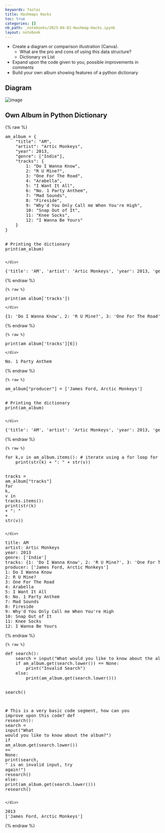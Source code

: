 ```yaml
---
keywords: fastai
title: Hashmaps Hacks
toc: true
categories: []
nb_path: _notebooks/2023-04-02-Hashmap-Hacks.ipynb
layout: notebook
---
```


<!--
#################################################
### THIS FILE WAS AUTOGENERATED! DO NOT EDIT! ###
#################################################
# file to edit: _notebooks/2023-04-02-Hashmap-Hacks.ipynb
-->

<div class="container" id="notebook-container">
        
<div class="cell border-box-sizing text_cell rendered"><div class="inner_cell">
<div class="text_cell_render border-box-sizing rendered_html">
<ul>
<li>Create a diagram or comparison illustration (Canva).<ul>
<li>What are the pro and cons of using this data structure? </li>
<li>Dictionary vs List    </li>
</ul>
</li>
<li>Expand upon the code given to you, possible improvements in comments</li>
<li>Build your own album showing features of a python dictionary</li>
</ul>

</div>
</div>
</div>
<div class="cell border-box-sizing text_cell rendered"><div class="inner_cell">
<div class="text_cell_render border-box-sizing rendered_html">
<h2 id="Diagram">Diagram<a class="anchor-link" href="#Diagram"> </a></h2><p><img src="https://user-images.githubusercontent.com/111464920/229386962-5c39b3e7-3572-491b-b394-1bcdcddc78b5.png" alt="image"></p>

</div>
</div>
</div>
<div class="cell border-box-sizing text_cell rendered"><div class="inner_cell">
<div class="text_cell_render border-box-sizing rendered_html">
<h2 id="Own-Album-in-Python-Dictionary">Own Album in Python Dictionary<a class="anchor-link" href="#Own-Album-in-Python-Dictionary"> </a></h2>
</div>
</div>
</div>
    {% raw %}
    
<div class="cell border-box-sizing code_cell rendered">
<div class="input">

<div class="inner_cell">
    <div class="input_area">
<div class=" highlight hl-ipython3"><pre><span></span><span class="n">am_album</span> <span class="o">=</span> <span class="p">{</span>
    <span class="s2">&quot;title&quot;</span><span class="p">:</span> <span class="s2">&quot;AM&quot;</span><span class="p">,</span>
    <span class="s2">&quot;artist&quot;</span><span class="p">:</span> <span class="s2">&quot;Artic Monkeys&quot;</span><span class="p">,</span>
    <span class="s2">&quot;year&quot;</span><span class="p">:</span> <span class="mi">2013</span><span class="p">,</span>
    <span class="s2">&quot;genre&quot;</span><span class="p">:</span> <span class="p">[</span><span class="s2">&quot;Indie&quot;</span><span class="p">],</span>
    <span class="s2">&quot;tracks&quot;</span><span class="p">:</span> <span class="p">{</span>
        <span class="mi">1</span><span class="p">:</span> <span class="s2">&quot;Do I Wanna Know&quot;</span><span class="p">,</span>
        <span class="mi">2</span><span class="p">:</span> <span class="s2">&quot;R U Mine?&quot;</span><span class="p">,</span>
        <span class="mi">3</span><span class="p">:</span> <span class="s2">&quot;One For The Road&quot;</span><span class="p">,</span>
        <span class="mi">4</span><span class="p">:</span> <span class="s2">&quot;Arabella&quot;</span><span class="p">,</span>
        <span class="mi">5</span><span class="p">:</span> <span class="s2">&quot;I Want It All&quot;</span><span class="p">,</span>
        <span class="mi">6</span><span class="p">:</span> <span class="s2">&quot;No. 1 Party Anthem&quot;</span><span class="p">,</span>
        <span class="mi">7</span><span class="p">:</span> <span class="s2">&quot;Mad Sounds&quot;</span><span class="p">,</span>
        <span class="mi">8</span><span class="p">:</span> <span class="s2">&quot;Fireside&quot;</span><span class="p">,</span>
        <span class="mi">9</span><span class="p">:</span> <span class="s2">&quot;Why&#39;d You Only Call me When You&#39;re High&quot;</span><span class="p">,</span>
        <span class="mi">10</span><span class="p">:</span> <span class="s2">&quot;Snap Out of It&quot;</span><span class="p">,</span>
        <span class="mi">11</span><span class="p">:</span> <span class="s2">&quot;Knee Socks&quot;</span><span class="p">,</span>
        <span class="mi">12</span><span class="p">:</span> <span class="s2">&quot;I Wanna Be Yours&quot;</span>
    <span class="p">}</span>
<span class="p">}</span>

<span class="c1"># Printing the dictionary</span>
<span class="nb">print</span><span class="p">(</span><span class="n">am_album</span><span class="p">)</span>
</pre></div>

    </div>
</div>
</div>

<div class="output_wrapper">
<div class="output">

<div class="output_area">

<div class="output_subarea output_stream output_stdout output_text">
<pre>{&#39;title&#39;: &#39;AM&#39;, &#39;artist&#39;: &#39;Artic Monkeys&#39;, &#39;year&#39;: 2013, &#39;genre&#39;: [&#39;Indie&#39;], &#39;tracks&#39;: {1: &#39;Do I Wanna Know&#39;, 2: &#39;R U Mine?&#39;, 3: &#39;One For The Road&#39;, 4: &#39;Arabella&#39;, 5: &#39;I Want It All&#39;, 6: &#39;No. 1 Party Anthem&#39;, 7: &#39;Mad Sounds&#39;, 8: &#39;Fireside&#39;, 9: &#34;Why&#39;d You Only Call me When You&#39;re High&#34;, 10: &#39;Snap Out of It&#39;, 11: &#39;Knee Socks&#39;, 12: &#39;I Wanna Be Yours&#39;}}
</pre>
</div>
</div>

</div>
</div>

</div>
    {% endraw %}

    {% raw %}
    
<div class="cell border-box-sizing code_cell rendered">
<div class="input">

<div class="inner_cell">
    <div class="input_area">
<div class=" highlight hl-ipython3"><pre><span></span><span class="nb">print</span><span class="p">(</span><span class="n">am_album</span><span class="p">[</span><span class="s1">&#39;tracks&#39;</span><span class="p">])</span>
</pre></div>

    </div>
</div>
</div>

<div class="output_wrapper">
<div class="output">

<div class="output_area">

<div class="output_subarea output_stream output_stdout output_text">
<pre>{1: &#39;Do I Wanna Know&#39;, 2: &#39;R U Mine?&#39;, 3: &#39;One For The Road&#39;, 4: &#39;Arabella&#39;, 5: &#39;I Want It All&#39;, 6: &#39;No. 1 Party Anthem&#39;, 7: &#39;Mad Sounds&#39;, 8: &#39;Fireside&#39;, 9: &#34;Why&#39;d You Only Call me When You&#39;re High&#34;, 10: &#39;Snap Out of It&#39;, 11: &#39;Knee Socks&#39;, 12: &#39;I Wanna Be Yours&#39;}
</pre>
</div>
</div>

</div>
</div>

</div>
    {% endraw %}

    {% raw %}
    
<div class="cell border-box-sizing code_cell rendered">
<div class="input">

<div class="inner_cell">
    <div class="input_area">
<div class=" highlight hl-ipython3"><pre><span></span><span class="nb">print</span><span class="p">(</span><span class="n">am_album</span><span class="p">[</span><span class="s1">&#39;tracks&#39;</span><span class="p">][</span><span class="mi">6</span><span class="p">])</span>
</pre></div>

    </div>
</div>
</div>

<div class="output_wrapper">
<div class="output">

<div class="output_area">

<div class="output_subarea output_stream output_stdout output_text">
<pre>No. 1 Party Anthem
</pre>
</div>
</div>

</div>
</div>

</div>
    {% endraw %}

    {% raw %}
    
<div class="cell border-box-sizing code_cell rendered">
<div class="input">

<div class="inner_cell">
    <div class="input_area">
<div class=" highlight hl-ipython3"><pre><span></span><span class="n">am_album</span><span class="p">[</span><span class="s2">&quot;producer&quot;</span><span class="p">]</span> <span class="o">=</span> <span class="p">[</span><span class="s1">&#39;James Ford, Arctic Monkeys&#39;</span><span class="p">]</span>

<span class="c1"># Printing the dictionary</span>
<span class="nb">print</span><span class="p">(</span><span class="n">am_album</span><span class="p">)</span>
</pre></div>

    </div>
</div>
</div>

<div class="output_wrapper">
<div class="output">

<div class="output_area">

<div class="output_subarea output_stream output_stdout output_text">
<pre>{&#39;title&#39;: &#39;AM&#39;, &#39;artist&#39;: &#39;Artic Monkeys&#39;, &#39;year&#39;: 2013, &#39;genre&#39;: [&#39;Indie&#39;], &#39;tracks&#39;: {1: &#39;Do I Wanna Know&#39;, 2: &#39;R U Mine?&#39;, 3: &#39;One For The Road&#39;, 4: &#39;Arabella&#39;, 5: &#39;I Want It All&#39;, 6: &#39;No. 1 Party Anthem&#39;, 7: &#39;Mad Sounds&#39;, 8: &#39;Fireside&#39;, 9: &#34;Why&#39;d You Only Call me When You&#39;re High&#34;, 10: &#39;Snap Out of It&#39;, 11: &#39;Knee Socks&#39;, 12: &#39;I Wanna Be Yours&#39;}, &#39;producer&#39;: [&#39;James Ford, Arctic Monkeys&#39;]}
</pre>
</div>
</div>

</div>
</div>

</div>
    {% endraw %}

    {% raw %}
    
<div class="cell border-box-sizing code_cell rendered">
<div class="input">

<div class="inner_cell">
    <div class="input_area">
<div class=" highlight hl-ipython3"><pre><span></span><span class="k">for</span> <span class="n">k</span><span class="p">,</span><span class="n">v</span> <span class="ow">in</span> <span class="n">am_album</span><span class="o">.</span><span class="n">items</span><span class="p">():</span> <span class="c1"># iterate using a for loop for key and value</span>
    <span class="nb">print</span><span class="p">(</span><span class="nb">str</span><span class="p">(</span><span class="n">k</span><span class="p">)</span> <span class="o">+</span> <span class="s2">&quot;: &quot;</span> <span class="o">+</span> <span class="nb">str</span><span class="p">(</span><span class="n">v</span><span class="p">))</span>

<span class="n">tracks</span> <span class="o">=</span> <span class="n">am_album</span><span class="p">[</span><span class="s2">&quot;tracks&quot;</span><span class="p">]</span>
<span class="k">for</span> <span class="n">k</span><span class="p">,</span> <span class="n">v</span> <span class="ow">in</span> <span class="n">tracks</span><span class="o">.</span><span class="n">items</span><span class="p">():</span>
    <span class="nb">print</span><span class="p">(</span><span class="nb">str</span><span class="p">(</span><span class="n">k</span><span class="p">)</span> <span class="o">+</span> <span class="s2">&quot;: &quot;</span> <span class="o">+</span> <span class="nb">str</span><span class="p">(</span><span class="n">v</span><span class="p">))</span>
</pre></div>

    </div>
</div>
</div>

<div class="output_wrapper">
<div class="output">

<div class="output_area">

<div class="output_subarea output_stream output_stdout output_text">
<pre>title: AM
artist: Artic Monkeys
year: 2013
genre: [&#39;Indie&#39;]
tracks: {1: &#39;Do I Wanna Know&#39;, 2: &#39;R U Mine?&#39;, 3: &#39;One For The Road&#39;, 4: &#39;Arabella&#39;, 5: &#39;I Want It All&#39;, 6: &#39;No. 1 Party Anthem&#39;, 7: &#39;Mad Sounds&#39;, 8: &#39;Fireside&#39;, 9: &#34;Why&#39;d You Only Call me When You&#39;re High&#34;, 10: &#39;Snap Out of It&#39;, 11: &#39;Knee Socks&#39;, 12: &#39;I Wanna Be Yours&#39;}
producer: [&#39;James Ford, Arctic Monkeys&#39;]
1: Do I Wanna Know
2: R U Mine?
3: One For The Road
4: Arabella
5: I Want It All
6: No. 1 Party Anthem
7: Mad Sounds
8: Fireside
9: Why&#39;d You Only Call me When You&#39;re High
10: Snap Out of It
11: Knee Socks
12: I Wanna Be Yours
</pre>
</div>
</div>

</div>
</div>

</div>
    {% endraw %}

    {% raw %}
    
<div class="cell border-box-sizing code_cell rendered">
<div class="input">

<div class="inner_cell">
    <div class="input_area">
<div class=" highlight hl-ipython3"><pre><span></span><span class="k">def</span> <span class="nf">search</span><span class="p">():</span>
    <span class="n">search</span> <span class="o">=</span> <span class="nb">input</span><span class="p">(</span><span class="s2">&quot;What would you like to know about the album?&quot;</span><span class="p">)</span>
    <span class="k">if</span> <span class="n">am_album</span><span class="o">.</span><span class="n">get</span><span class="p">(</span><span class="n">search</span><span class="o">.</span><span class="n">lower</span><span class="p">())</span> <span class="o">==</span> <span class="kc">None</span><span class="p">:</span>
        <span class="nb">print</span><span class="p">(</span><span class="s2">&quot;Invalid Search&quot;</span><span class="p">)</span>
    <span class="k">else</span><span class="p">:</span>
        <span class="nb">print</span><span class="p">(</span><span class="n">am_album</span><span class="o">.</span><span class="n">get</span><span class="p">(</span><span class="n">search</span><span class="o">.</span><span class="n">lower</span><span class="p">()))</span>

<span class="n">search</span><span class="p">()</span>

<span class="c1"># This is a very basic code segment, how can you improve upon this code?</span>
<span class="k">def</span> <span class="nf">research</span><span class="p">():</span>
    <span class="n">search</span> <span class="o">=</span> <span class="nb">input</span><span class="p">(</span><span class="s2">&quot;What would you like to know about the album?&quot;</span><span class="p">)</span>
    <span class="k">if</span> <span class="n">am_album</span><span class="o">.</span><span class="n">get</span><span class="p">(</span><span class="n">search</span><span class="o">.</span><span class="n">lower</span><span class="p">())</span> <span class="o">==</span> <span class="kc">None</span><span class="p">:</span>
        <span class="nb">print</span><span class="p">(</span><span class="n">search</span><span class="p">,</span> <span class="s2">&quot; is an invalid input, try again!&quot;</span><span class="p">)</span>
        <span class="n">research</span><span class="p">()</span>
    <span class="k">else</span><span class="p">:</span>
        <span class="nb">print</span><span class="p">(</span><span class="n">am_album</span><span class="o">.</span><span class="n">get</span><span class="p">(</span><span class="n">search</span><span class="o">.</span><span class="n">lower</span><span class="p">()))</span>
<span class="n">research</span><span class="p">()</span>
</pre></div>

    </div>
</div>
</div>

<div class="output_wrapper">
<div class="output">

<div class="output_area">

<div class="output_subarea output_stream output_stdout output_text">
<pre>2013
[&#39;James Ford, Arctic Monkeys&#39;]
</pre>
</div>
</div>

</div>
</div>

</div>
    {% endraw %}

</div>
 

